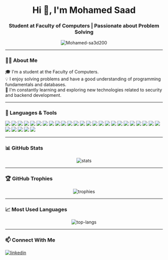 <h1 align="center">Hi 👋, I'm Mohamed Saad</h1>
<h3 align="center">Student at Faculty of Computers | Passionate about Problem Solving</h3>

<p align="center">
  <img src="https://komarev.com/ghpvc/?username=Mohamed-sa3d200&label=Profile%20views&color=0e75b6&style=flat" alt="Mohamed-sa3d200" />
</p>

---

### 👨‍💻 About Me

🎓 I'm a student at the Faculty of Computers.  
💡 I enjoy solving problems and have a good understanding of programming fundamentals and databases.  
🚀 I'm constantly learning and exploring new technologies related to security and backend development.

---

### 🧰 Languages & Tools

<p align="left">

<!-- Programming Languages -->
<img src="https://img.shields.io/badge/C++-00599C?style=for-the-badge&logo=c%2B%2B&logoColor=white"/>
<img src="https://img.shields.io/badge/Python-3776AB?style=for-the-badge&logo=python&logoColor=white"/>
<img src="https://img.shields.io/badge/Java-007396?style=for-the-badge&logo=java&logoColor=white"/>

<!-- Web Development -->
<img src="https://img.shields.io/badge/HTML5-E34F26?style=for-the-badge&logo=html5&logoColor=white"/>
<img src="https://img.shields.io/badge/CSS3-1572B6?style=for-the-badge&logo=css3&logoColor=white"/>
<img src="https://img.shields.io/badge/JavaScript-F7DF1E?style=for-the-badge&logo=javascript&logoColor=black"/>
<img src="https://img.shields.io/badge/AJAX-007FFF?style=for-the-badge"/>
<img src="https://img.shields.io/badge/jQuery-0769AD?style=for-the-badge&logo=jquery&logoColor=white"/>

<!-- Backend & Frameworks -->
<img src="https://img.shields.io/badge/Django-092E20?style=for-the-badge&logo=django&logoColor=white"/>
<img src="https://img.shields.io/badge/MTV%20Architecture-44A833?style=for-the-badge"/>

<!-- Databases -->
<img src="https://img.shields.io/badge/SQL-4479A1?style=for-the-badge&logo=postgresql&logoColor=white"/>
<img src="https://img.shields.io/badge/Oracle-F80000?style=for-the-badge&logo=oracle&logoColor=white"/>
<img src="https://img.shields.io/badge/PL/SQL-F80000?style=for-the-badge&logo=oracle&logoColor=white"/>
<img src="https://img.shields.io/badge/Relational%20DB%20Design-4B8BBE?style=for-the-badge"/>

<!-- Version Control -->
<img src="https://img.shields.io/badge/Git-F05032?style=for-the-badge&logo=git&logoColor=white"/>
<img src="https://img.shields.io/badge/GitHub-181717?style=for-the-badge&logo=github&logoColor=white"/>

<!-- Concepts -->
<img src="https://img.shields.io/badge/OOP-6DB33F?style=for-the-badge"/>
<img src="https://img.shields.io/badge/Data%20Structures%20&%20Algorithms-00758F?style=for-the-badge"/>
<img src="https://img.shields.io/badge/MVC%20Architecture-FF6F00?style=for-the-badge"/>
<img src="https://img.shields.io/badge/Software%20Design%20Principles-7952B3?style=for-the-badge"/>

<!-- Operating Systems -->
<img src="https://img.shields.io/badge/Windows-0078D6?style=for-the-badge&logo=windows&logoColor=white"/>
<img src="https://img.shields.io/badge/Linux-FCC624?style=for-the-badge&logo=linux&logoColor=black"/>
<img src="https://img.shields.io/badge/Bash-4EAA25?style=for-the-badge&logo=gnubash&logoColor=white"/>

<!-- Networking -->
<img src="https://img.shields.io/badge/TCP/IP-005B9A?style=for-the-badge"/>
<img src="https://img.shields.io/badge/OSI%20Model-1F4E5F?style=for-the-badge"/>
<img src="https://img.shields.io/badge/Subnetting-FF4081?style=for-the-badge"/>
<img src="https://img.shields.io/badge/Protocols-607D8B?style=for-the-badge"/>

<!-- Cybersecurity -->
<img src="https://img.shields.io/badge/Security%20Fundamentals-8BC34A?style=for-the-badge"/>
<img src="https://img.shields.io/badge/System%20Hardening-B71C1C?style=for-the-badge"/>
<img src="https://img.shields.io/badge/Risk%20Awareness-F9A825?style=for-the-badge"/>

</p>

---

### 📊 GitHub Stats

<p align="center">
  <img src="https://github-readme-stats.vercel.app/api?username=Mohamed-sa3d200&show_icons=true&theme=dark" alt="stats"/>
</p>

---

### 🏆 GitHub Trophies

<p align="center">
  <img src="https://github-profile-trophy.vercel.app/?username=Mohamed-sa3d200&theme=onedark&no-frame=true&no-bg=true" alt="trophies"/>
</p>

---

### 📈 Most Used Languages

<p align="center">
  <img src="https://github-readme-stats.vercel.app/api/top-langs/?username=Mohamed-sa3d200&layout=compact&theme=dark" alt="top-langs"/>
</p>

---

### 📫 Connect With Me

<p align="left">
  <a href="https://www.linkedin.com/in/mohamed-saad-8519492b0/" target="blank">
    <img align="center" src="https://img.shields.io/badge/LinkedIn-blue?style=for-the-badge&logo=linkedin&logoColor=white" alt="linkedin"/>
  </a>
</p>
